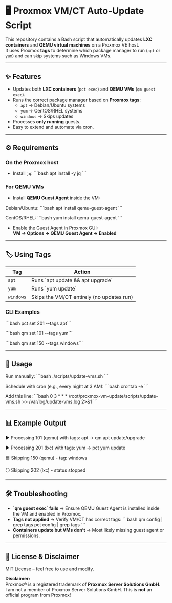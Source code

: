 # 🖥️ Proxmox VM/CT Auto-Update Script

This repository contains a Bash script that automatically updates **LXC containers** and **QEMU virtual machines** on a Proxmox VE host.  
It uses Proxmox **tags** to determine which package manager to run (`apt` or `yum`) and can skip systems such as Windows VMs.

---

## ✨ Features

- Updates both **LXC containers** (`pct exec`) and **QEMU VMs** (`qm guest exec`).
- Runs the correct package manager based on **Proxmox tags**:
  - `apt` → Debian/Ubuntu systems
  - `yum` → CentOS/RHEL systems
  - `windows` → Skips updates
- Processes **only running** guests.
- Easy to extend and automate via cron.

---

## ⚙️ Requirements

### On the Proxmox host
- Install `jq`:
\`\`\`bash
apt install -y jq
\`\`\`

### For QEMU VMs
- Install **QEMU Guest Agent** inside the VM:

Debian/Ubuntu:
\`\`\`bash
apt install qemu-guest-agent
\`\`\`

CentOS/RHEL:
\`\`\`bash
yum install qemu-guest-agent
\`\`\`

- Enable the Guest Agent in Proxmox GUI:  
  **VM → Options → QEMU Guest Agent → Enabled**

---

## 🏷️ Using Tags

| Tag       | Action                                    |
|-----------|-------------------------------------------|
| `apt`     | Runs \`apt update && apt upgrade\`         |
| `yum`     | Runs \`yum update\`                        |
| `windows` | Skips the VM/CT entirely (no updates run)|

### CLI Examples

\`\`\`bash pct set 201 --tags apt\`\`\`

\`\`\`bash qm set 101 --tags yum\`\`\`

\`\`\`bash qm set 150 --tags windows\`\`\`


---

## 🚀 Usage

Run manually:
\`\`\`bash
./scripts/update-vms.sh
\`\`\`

Schedule with cron (e.g., every night at 3 AM):
\`\`\`bash
crontab -e
\`\`\`

Add this line:
\`\`\`bash
0 3 * * * /root/proxmox-vm-update/scripts/update-vms.sh >> /var/log/update-vms.log 2>&1
\`\`\`

---

## 📊 Example Output


▶ Processing 101 (qemu) with tags: apt
   → qm apt update/upgrade
   
▶ Processing 201 (lxc) with tags: yum
   → pct yum update
   
🟦 Skipping 150 (qemu) - tag: windows

⚪ Skipping 202 (lxc) - status stopped


---

## 🛠️ Troubleshooting

- **\`qm guest exec\` fails** → Ensure QEMU Guest Agent is installed inside the VM and enabled in Proxmox.  
- **Tags not applied** → Verify VM/CT has correct tags:
\`\`\`bash
qm config <VMID> | grep tags
pct config <CTID> | grep tags
\`\`\`
- **Containers update but VMs don’t** → Most likely missing guest agent or permissions.  

---

## 📄 License & Disclaimer

MIT License – feel free to use and modify.  

**Disclaimer:**  
Proxmox® is a registered trademark of **Proxmox Server Solutions GmbH**.  
I am not a member of Proxmox Server Solutions GmbH. This is **not** an official program from Proxmox!
